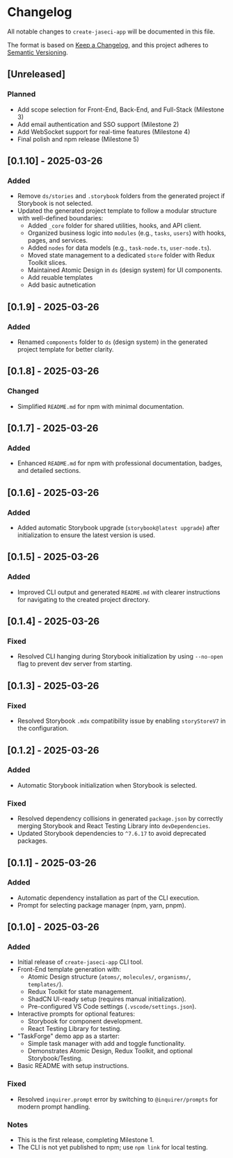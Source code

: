 # Changelog

All notable changes to `create-jaseci-app` will be documented in this file.

The format is based on [Keep a Changelog](https://keepachangelog.com/en/1.0.0/), and this project adheres to [Semantic Versioning](https://semver.org/spec/v2.0.0.html).

## [Unreleased]
### Planned
- Add scope selection for Front-End, Back-End, and Full-Stack (Milestone 3)
- Add email authentication and SSO support (Milestone 2)
- Add WebSocket support for real-time features (Milestone 4)
- Final polish and npm release (Milestone 5)

## [0.1.10] - 2025-03-26
### Added
- Remove `ds/stories` and `.storybook` folders from the generated project if Storybook is not selected.
- Updated the generated project template to follow a modular structure with well-defined boundaries:
  - Added `_core` folder for shared utilities, hooks, and API client.
  - Organized business logic into `modules` (e.g., `tasks`, `users`) with hooks, pages, and services.
  - Added `nodes` for data models (e.g., `task-node.ts`, `user-node.ts`).
  - Moved state management to a dedicated `store` folder with Redux Toolkit slices.
  - Maintained Atomic Design in `ds` (design system) for UI components.
  - Add reuable templates
  - Add basic autnetication
  
## [0.1.9] - 2025-03-26
### Added
- Renamed `components` folder to `ds` (design system) in the generated project template for better clarity.

## [0.1.8] - 2025-03-26
### Changed
- Simplified `README.md` for npm with minimal documentation.

## [0.1.7] - 2025-03-26
### Added
- Enhanced `README.md` for npm with professional documentation, badges, and detailed sections.

## [0.1.6] - 2025-03-26
### Added
- Added automatic Storybook upgrade (`storybook@latest upgrade`) after initialization to ensure the latest version is used.

## [0.1.5] - 2025-03-26
### Added
- Improved CLI output and generated `README.md` with clearer instructions for navigating to the created project directory.

## [0.1.4] - 2025-03-26
### Fixed
- Resolved CLI hanging during Storybook initialization by using `--no-open` flag to prevent dev server from starting.

## [0.1.3] - 2025-03-26
### Fixed
- Resolved Storybook `.mdx` compatibility issue by enabling `storyStoreV7` in the configuration.

## [0.1.2] - 2025-03-26
### Added
- Automatic Storybook initialization when Storybook is selected.

### Fixed
- Resolved dependency collisions in generated `package.json` by correctly merging Storybook and React Testing Library into `devDependencies`.
- Updated Storybook dependencies to `^7.6.17` to avoid deprecated packages.

## [0.1.1] - 2025-03-26
### Added
- Automatic dependency installation as part of the CLI execution.
- Prompt for selecting package manager (npm, yarn, pnpm).

## [0.1.0] - 2025-03-26
### Added
- Initial release of `create-jaseci-app` CLI tool.
- Front-End template generation with:
  - Atomic Design structure (`atoms/`, `molecules/`, `organisms/`, `templates/`).
  - Redux Toolkit for state management.
  - ShadCN UI-ready setup (requires manual initialization).
  - Pre-configured VS Code settings (`.vscode/settings.json`).
- Interactive prompts for optional features:
  - Storybook for component development.
  - React Testing Library for testing.
- "TaskForge" demo app as a starter:
  - Simple task manager with add and toggle functionality.
  - Demonstrates Atomic Design, Redux Toolkit, and optional Storybook/Testing.
- Basic README with setup instructions.

### Fixed
- Resolved `inquirer.prompt` error by switching to `@inquirer/prompts` for modern prompt handling.

### Notes
- This is the first release, completing Milestone 1.
- The CLI is not yet published to npm; use `npm link` for local testing.